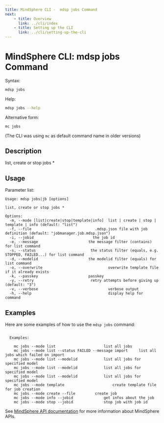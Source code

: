 ```yaml
---
title: MindSphere CLI -  mdsp jobs Command
next:
    - title: Overview
      link: ../cli/index
    - title: Setting up the CLI
      link: ../cli/setting-up-the-cli
---
```


# MindSphere CLI: mdsp jobs Command

Syntax:

```bash
mdsp jobs
```

Help:

```bash
mdsp jobs --help
```

Alternative form:

```bash
mc jobs
```

(The CLI was using `mc` as default command name in older versions)

## Description

list, create or stop jobs *

## Usage

Parameter list:

```text
Usage: mdsp jobs|jb [options]

list, create or stop jobs *

Options:
  -m, --mode [list|create|stop|template|info]  list | create | stop | template | info (default: "list")
  -f, --file                             .mdsp.json file with job definition (default: "jobmanager.job.mdsp.json")
  -i, --jobid                           the job id
  -e, --message                       the message filter (contains) for list command
  -s, --status                         the status filter (equals, e.g. STOPPED, FAILED...) for list command
  -d, --modelid                       the modelid filter (equals) for list command
  -o, --overwrite                              overwrite template file if it already exists
  -k, --passkey                       passkey
  -y, --retry                          retry attempts before giving up (default: "3")
  -v, --verbose                                verbose output
  -h, --help                                   display help for command

```

## Examples

Here are some examples of how to use the `mdsp jobs` command:

```text

  Examples:

    mc jobs --mode list 					 list all jobs
    mc jobs --mode list --status FAILED --message import 	 list all jobs which failed on import
    mc jobs --mode list --modelid  			 list all jobs for specified model
    mc jobs --mode list --modelid  			 list all jobs for specified model
    mc jobs --mode list --modelid  			 list all jobs for specified model
    mc jobs --mode template 					 create template file for job creation
    mc jobs --mode create --file  		 create job
    mc jobs --mode info --jobid  			 get infos about the job
    mc jobs --mode stop --jobid  			 stop job with job id

```

See [MindSphere API documentation](https://documentation.mindsphere.io/MindSphere/apis/index.html) for more information about MindSphere APIs.